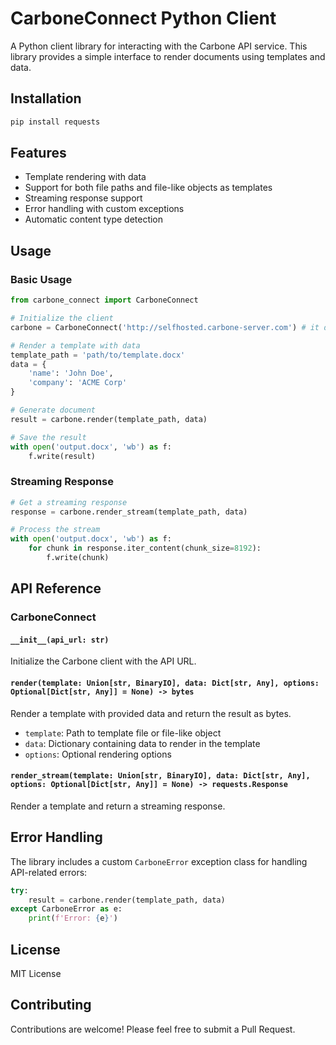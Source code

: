# CarboneConnect Python Client

A Python client library for interacting with the Carbone API service. This library provides a simple interface to render documents using templates and data.

## Installation

```bash
pip install requests
```

## Features

- Template rendering with data
- Support for both file paths and file-like objects as templates  
- Streaming response support
- Error handling with custom exceptions
- Automatic content type detection

## Usage

### Basic Usage

```python
from carbone_connect import CarboneConnect

# Initialize the client
carbone = CarboneConnect('http://selfhosted.carbone-server.com') # it does not have Auth yet

# Render a template with data
template_path = 'path/to/template.docx'
data = {
    'name': 'John Doe',
    'company': 'ACME Corp'
}

# Generate document
result = carbone.render(template_path, data)

# Save the result
with open('output.docx', 'wb') as f:
    f.write(result)
```

### Streaming Response

```python
# Get a streaming response
response = carbone.render_stream(template_path, data)

# Process the stream
with open('output.docx', 'wb') as f:
    for chunk in response.iter_content(chunk_size=8192):
        f.write(chunk)
```

## API Reference

### CarboneConnect

#### `__init__(api_url: str)`

Initialize the Carbone client with the API URL.

#### `render(template: Union[str, BinaryIO], data: Dict[str, Any], options: Optional[Dict[str, Any]] = None) -> bytes`

Render a template with provided data and return the result as bytes.

- `template`: Path to template file or file-like object
- `data`: Dictionary containing data to render in the template
- `options`: Optional rendering options

#### `render_stream(template: Union[str, BinaryIO], data: Dict[str, Any], options: Optional[Dict[str, Any]] = None) -> requests.Response`

Render a template and return a streaming response.

## Error Handling

The library includes a custom `CarboneError` exception class for handling API-related errors:

```python
try:
    result = carbone.render(template_path, data)
except CarboneError as e:
    print(f'Error: {e}')
```

## License

MIT License

## Contributing

Contributions are welcome! Please feel free to submit a Pull Request.